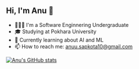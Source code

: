 ## Hi, I'm Anu  👋

- 👩🏻‍💻 I'm a Software Enginnering Undergraduate
- 🎓 Studying at Pokhara University
- 📖 Currently learning about AI and ML
- 📫 How to reach me: anuu.sapkota10@gmail.com

[![Anu's GitHub stats](https://github-readme-stats.vercel.app/api?username=S-anuu&show=prs_merged_percentage&hide=issues&show_icons=true&theme=radical)](https://github.com/anuraghazra/github-readme-stats)
